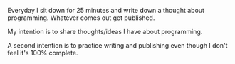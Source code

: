 Everyday I sit down for 25 minutes and write down a thought about programming.
Whatever comes out get published.

My intention is to share thoughts/ideas I have about programming.

A second intention is to practice writing and publishing even though I don't
feel it's 100% complete.
